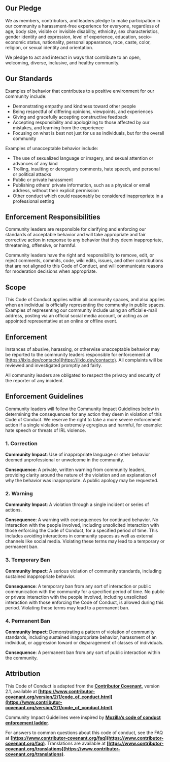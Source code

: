 ## **Our Pledge**

We as members, contributors, and leaders pledge to make participation in our community a harassment-free experience for everyone, regardless of age, body size, visible or invisible disability, ethnicity, sex characteristics, gender identity and expression, level of experience, education, socio-economic status, nationality, personal appearance, race, caste, color, religion, or sexual identity and orientation.

We pledge to act and interact in ways that contribute to an open, welcoming, diverse, inclusive, and healthy community.

## **Our Standards**

Examples of behavior that contributes to a positive environment for our community include:

- Demonstrating empathy and kindness toward other people
- Being respectful of differing opinions, viewpoints, and experiences
- Giving and gracefully accepting constructive feedback
- Accepting responsibility and apologizing to those affected by our mistakes, and learning from the experience
- Focusing on what is best not just for us as individuals, but for the overall community

Examples of unacceptable behavior include:

- The use of sexualized language or imagery, and sexual attention or advances of any kind
- Trolling, insulting or derogatory comments, hate speech, and personal or political attacks
- Public or private harassment
- Publishing others’ private information, such as a physical or email address, without their explicit permission
- Other conduct which could reasonably be considered inappropriate in a professional setting

## **Enforcement Responsibilities**

Community leaders are responsible for clarifying and enforcing our standards of acceptable behavior and will take appropriate and fair corrective action in response to any behavior that they deem inappropriate, threatening, offensive, or harmful.

Community leaders have the right and responsibility to remove, edit, or reject comments, commits, code, wiki edits, issues, and other contributions that are not aligned to this Code of Conduct, and will communicate reasons for moderation decisions when appropriate.

## **Scope**

This Code of Conduct applies within all community spaces, and also applies when an individual is officially representing the community in public spaces. Examples of representing our community include using an official e-mail address, posting via an official social media account, or acting as an appointed representative at an online or offline event.

## **Enforcement**

Instances of abusive, harassing, or otherwise unacceptable behavior may be reported to the community leaders responsible for enforcement at [https://ilxlo.dev/contacto](https://ilxlo.dev/contacto). All complaints will be reviewed and investigated promptly and fairly.

All community leaders are obligated to respect the privacy and security of the reporter of any incident.

## **Enforcement Guidelines**

Community leaders will follow the Community Impact Guidelines below in determining the consequences for any action they deem in violation of this Code of Conduct.  We reserve the right to take a more severe enforcement action if a single violation is extremely egregious and harmful, for example: hate speech or threats of IRL violence.

### 1. Correction

**Community Impact**: Use of inappropriate language or other behavior deemed unprofessional or unwelcome in the community.

**Consequence**: A private, written warning from community leaders, providing clarity around the nature of the violation and an explanation of why the behavior was inappropriate. A public apology may be requested.

### 2. Warning

**Community Impact**: A violation through a single incident or series of actions.

**Consequence**: A warning with consequences for continued behavior. No interaction with the people involved, including unsolicited interaction with those enforcing the Code of Conduct, for a specified period of time. This includes avoiding interactions in community spaces as well as external channels like social media. Violating these terms may lead to a temporary or permanent ban.

### 3. Temporary Ban

**Community Impact**: A serious violation of community standards, including sustained inappropriate behavior.

**Consequence**: A temporary ban from any sort of interaction or public communication with the community for a specified period of time. No public or private interaction with the people involved, including unsolicited interaction with those enforcing the Code of Conduct, is allowed during this period. Violating these terms may lead to a permanent ban.

### 4. Permanent Ban

**Community Impact**: Demonstrating a pattern of violation of community standards, including sustained inappropriate behavior, harassment of an individual, or aggression toward or disparagement of classes of individuals.

**Consequence**: A permanent ban from any sort of public interaction within the community.

## **Attribution**

This Code of Conduct is adapted from the **[Contributor Covenant](https://www.contributor-covenant.org/)**, version 2.1, available at **[https://www.contributor-covenant.org/version/2/1/code_of_conduct.html](https://www.contributor-covenant.org/version/2/1/code_of_conduct.html)**.

Community Impact Guidelines were inspired by **[Mozilla’s code of conduct enforcement ladder](https://github.com/mozilla/diversity)**.

For answers to common questions about this code of conduct, see the FAQ at **[https://www.contributor-covenant.org/faq](https://www.contributor-covenant.org/faq)**. Translations are available at **[https://www.contributor-covenant.org/translations](https://www.contributor-covenant.org/translations)**.